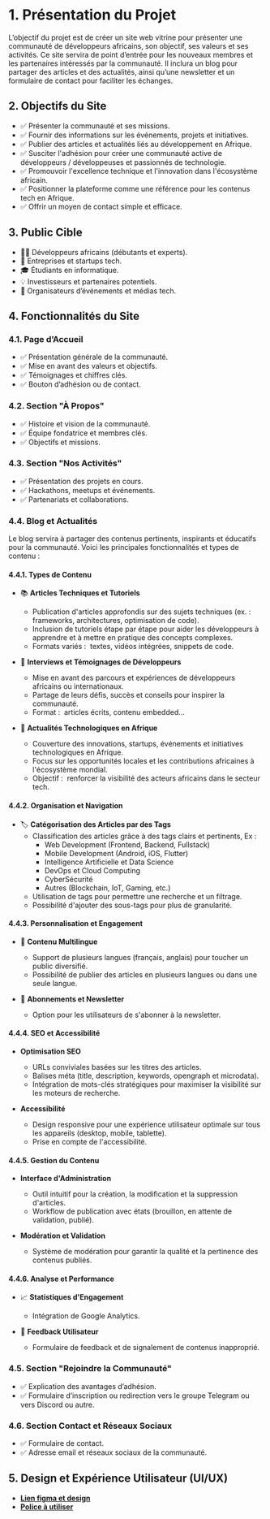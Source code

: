 # 1. Présentation du Projet

L’objectif du projet est de créer un site web vitrine pour présenter une communauté de développeurs africains, son objectif, ses valeurs et ses activités. Ce site servira de point d’entrée pour les nouveaux membres et les partenaires intéressés par la communauté. Il inclura un blog pour partager des articles et des actualités, ainsi qu’une newsletter et un formulaire de contact pour faciliter les échanges.

## 2. Objectifs du Site

- ✅ Présenter la communauté et ses missions.
- ✅ Fournir des informations sur les événements, projets et initiatives.
- ✅ Publier des articles et actualités liés au développement en Afrique.
- ✅ Susciter l'adhésion pour créer une communauté active de développeurs / développeuses et passionnés de technologie.
- ✅ Promouvoir l'excellence technique et l'innovation dans l'écosystème africain.
- ✅ Positionner la plateforme comme une référence pour les contenus tech en Afrique.
- ✅ Offrir un moyen de contact simple et efficace.

## 3. Public Cible

- 👨‍💻 Développeurs africains (débutants et experts).
- 🏢 Entreprises et startups tech.
- 🎓 Étudiants en informatique.
- 💡 Investisseurs et partenaires potentiels.
- 📢 Organisateurs d’événements et médias tech.

## 4. Fonctionnalités du Site

### 4.1. Page d’Accueil

- ✅ Présentation générale de la communauté.
- ✅ Mise en avant des valeurs et objectifs.
- ✅ Témoignages et chiffres clés.
- ✅ Bouton d’adhésion ou de contact.

### 4.2. Section "À Propos"

- ✅ Histoire et vision de la communauté.
- ✅ Équipe fondatrice et membres clés.
- ✅ Objectifs et missions.

### 4.3. Section "Nos Activités"

- ✅ Présentation des projets en cours.
- ✅ Hackathons, meetups et événements.
- ✅ Partenariats et collaborations.

### 4.4. Blog et Actualités

Le blog servira à partager des contenus pertinents, inspirants et éducatifs pour la communauté. Voici les principales fonctionnalités et types de contenu :

#### 4.4.1. Types de Contenu

- 📚 **Articles Techniques et Tutoriels**

  - Publication d'articles approfondis sur des sujets techniques (ex. :  frameworks, architectures, optimisation de code).
  - Inclusion de tutoriels étape par étape pour aider les développeurs à apprendre et à mettre en pratique des concepts complexes.
  - Formats variés :  textes, vidéos intégrées, snippets de code.

- 🎤 **Interviews et Témoignages de Développeurs**

  - Mise en avant des parcours et expériences de développeurs africains ou internationaux.
  - Partage de leurs défis, succès et conseils pour inspirer la communauté.
  - Format :  articles écrits, contenu embedded...

- 📰 **Actualités Technologiques en Afrique**
  - Couverture des innovations, startups, événements et initiatives technologiques en Afrique.
  - Focus sur les opportunités locales et les contributions africaines à l'écosystème mondial.
  - Objectif :  renforcer la visibilité des acteurs africains dans le secteur tech.

#### 4.4.2. Organisation et Navigation

- 🏷️ **Catégorisation des Articles par des Tags**
  - Classification des articles grâce à des tags clairs et pertinents, Ex :
    - Web Development (Frontend, Backend, Fullstack)
    - Mobile Development (Android, iOS, Flutter)
    - Intelligence Artificielle et Data Science
    - DevOps et Cloud Computing
    - CyberSécurité
    - Autres (Blockchain, IoT, Gaming, etc.)
  - Utilisation de tags pour permettre une recherche et un filtrage.
  - Possibilité d'ajouter des sous-tags pour plus de granularité.

#### 4.4.3. Personnalisation et Engagement

- 💬 **Contenu Multilingue**

  - Support de plusieurs langues (français, anglais) pour toucher un public diversifié.
  - Possibilité de publier des articles en plusieurs langues ou dans une seule langue.

- 📧 **Abonnements et Newsletter**
  - Option pour les utilisateurs de s'abonner à la newsletter.

#### 4.4.4. SEO et Accessibilité

- **Optimisation SEO**

  - URLs conviviales basées sur les titres des articles.
  - Balises méta (title, description, keywords, opengraph et microdata).
  - Intégration de mots-clés stratégiques pour maximiser la visibilité sur les moteurs de recherche.

- **Accessibilité**
  - Design responsive pour une expérience utilisateur optimale sur tous les appareils (desktop, mobile, tablette).
  - Prise en compte de l'accessibilité.

#### 4.4.5. Gestion du Contenu

- **Interface d'Administration**

  - Outil intuitif pour la création, la modification et la suppression d'articles.
  - Workflow de publication avec états (brouillon, en attente de validation, publié).

- **Modération et Validation**
  - Système de modération pour garantir la qualité et la pertinence des contenus publiés.

#### 4.4.6. Analyse et Performance

- 📈 **Statistiques d'Engagement**

  - Intégration de Google Analytics.

- 👥 **Feedback Utilisateur**
  - Formulaire de feedback et de signalement de contenus inapproprié.

### 4.5. Section "Rejoindre la Communauté"

- ✅ Explication des avantages d’adhésion.
- ✅ Formulaire d’inscription ou redirection vers le groupe Telegram ou vers Discord ou autre.

### 4.6. Section Contact et Réseaux Sociaux

- ✅ Formulaire de contact.
- ✅ Adresse email et réseaux sociaux de la communauté.

## 5. Design et Expérience Utilisateur (UI/UX)

- [**Lien figma et design**](https://www.figma.com/design/Zq97RVNfWxtER4azNV7YEO/AFRIK-DEVS-1---Teamwork-%26-Community-Website?node-id=0-1&t=OYsZ6RbIcZL5PvMa-1)
- [**Police à utiliser**](https://fonts.google.com/specimen/Nunito)
